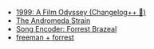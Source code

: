 - [1999: A Film Odyssey (Changelog++ 🔐)](https://changelog.com/friends/plusplus-build-2024)
- [The Andromeda Strain](https://en.wikipedia.org/wiki/The_Andromeda_Strain)
- [Song Encoder: Forrest Brazeal](https://changelog.com/podcast/477)
- [freeman + forrest](https://www.freemanandforrest.com/)